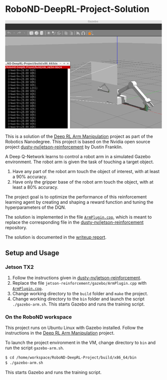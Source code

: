 
# RoboND-DeepRL-Project-Solution

<img src="screenshot_rl_arm.PNG">

This is a solution of the [Deep RL Arm Manipulation](https://github.com/udacity/RoboND-DeepRL-Project) project as part of the Robotics Nanodegree. This project is based on the Nvidia open source project [dusty-nv/jetson-reinforcement](https://github.com/dusty-nv/jetson-reinforcement) by Dustin Franklin.

A Deep Q-Network learns to control a robot arm in a simulated Gazebo environment. The robot arm is given the task of touching a target object.
1. Have any part of the robot arm touch the object of interest, with at least a 90% accuracy.
2. Have only the gripper base of the robot arm touch the object, with at least a 80% accuracy.

The project goal is to optimize the performance of this reinforcement learning agent by creating and shaping a reward function and tuning the hyperparameters of the DQN.

The solution is implemented in the file [`ArmPlugin.cpp`](gazebo/ArmPlugin.cpp), which is meant to replace the corresponding file in the  [dusty-nv/jetson-reinforcement](https://github.com/dusty-nv/jetson-reinforcement) repository.

The solution is documented in the [writeup report](writeup/writeup_deep_rl.pdf).

## Setup and Usage

### Jetson TX2
1. Follow the instructions given in [dusty-nv/jetson-reinforcement](https://github.com/dusty-nv/jetson-reinforcement).
2. Replace the file `jetson-reinforcement/gazebo/ArmPlugin.cpp` with [`ArmPlugin.cpp`](gazebo/ArmPlugin.cpp).
3. Change working directory to the `build` folder and `make` the project.
4. Change working directory to the `bin` folder and launch the script `./gazebo-arm.sh`. This starts Gazebo and runs the training script.

### On the RoboND workspace
This project runs on Ubuntu Linux with Gazebo installed. Follow the instructions in the [Deep RL Arm Manipulation](https://github.com/udacity/RoboND-DeepRL-Project) project.

To launch the project environment in the VM, change directory to `bin` and run the script `gazebo-arm.sh`. 

``` bash
$ cd /home/workspace/RoboND-DeepRL-Project/build/x86_64/bin
$ ./gazebo-arm.sh
```
This starts Gazebo and runs the training script.

